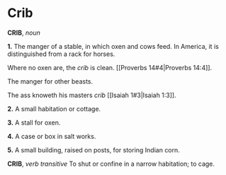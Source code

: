 # Crib

**CRIB**, _noun_

**1.** The manger of a stable, in which oxen and cows feed. In America, it is distinguished from a rack for horses.

Where no oxen are, the _crib_ is clean. [[Proverbs 14#4|Proverbs 14:4]].

The manger for other beasts.

The ass knoweth his masters _crib_ [[Isaiah 1#3|Isaiah 1:3]].

**2.** A small habitation or cottage.

**3.** A stall for oxen.

**4.** A case or box in salt works.

**5.** A small building, raised on posts, for storing Indian corn.

**CRIB**, _verb transitive_ To shut or confine in a narrow habitation; to cage.